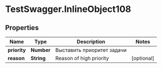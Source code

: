# TestSwagger.InlineObject108

## Properties

Name | Type | Description | Notes
------------ | ------------- | ------------- | -------------
**priority** | **Number** | Выставить приоритет задачи | 
**reason** | **String** | Reason of high priority | [optional] 


